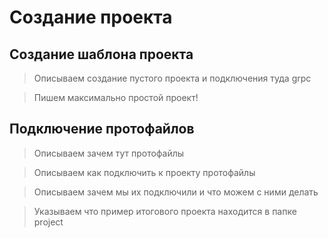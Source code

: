 # Создание проекта

## Создание шаблона проекта


> Описываем создание пустого проекта и подключения туда grpc

> Пишем максимально простой проект!

## Подключение протофайлов


> Описываем зачем тут протофайлы

> Описываем как подключить к проекту протофайлы

> Описываем зачем мы их подключили и что можем с ними делать

> Указываем что пример итогового проекта находится в папке project
